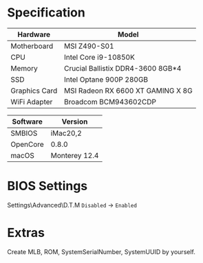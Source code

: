 # Specification

| Hardware      | Model                             |
| ------------- | --------------------------------- |
| Motherboard   | MSI Z490-S01                      |
| CPU           | Intel Core i9-10850K              |
| Memory        | Crucial Ballistix DDR4-3600 8GB*4 |
| SSD           | Intel Optane 900P 280GB           |
| Graphics Card | MSI Radeon RX 6600 XT GAMING X 8G |
| WiFi Adapter  | Broadcom BCM943602CDP             |

| Software | Version       |
| -------- | ------------- |
| SMBIOS   | iMac20,2      |
| OpenCore | 0.8.0         |
| macOS    | Monterey 12.4 |

# BIOS Settings

Settings\Advanced\D.T.M `Disabled` -> `Enabled`

# Extras

Create MLB, ROM, SystemSerialNumber, SystemUUID by yourself.
